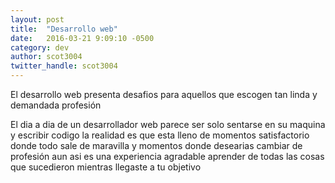 ```yaml
---
layout: post
title:  "Desarrollo web"
date:   2016-03-21 9:09:10 -0500
category: dev
author: scot3004
twitter_handle: scot3004
---
```


El desarrollo web presenta desafios para aquellos que escogen tan linda y demandada profesión

El dia a dia de un desarrollador web parece ser solo sentarse en su maquina y escribir codigo
la realidad es que esta lleno de momentos satisfactorio
 donde todo sale de maravilla y momentos donde desearias cambiar de profesión
aun asi es una experiencia agradable aprender de todas las cosas que sucedieron mientras llegaste a tu objetivo
